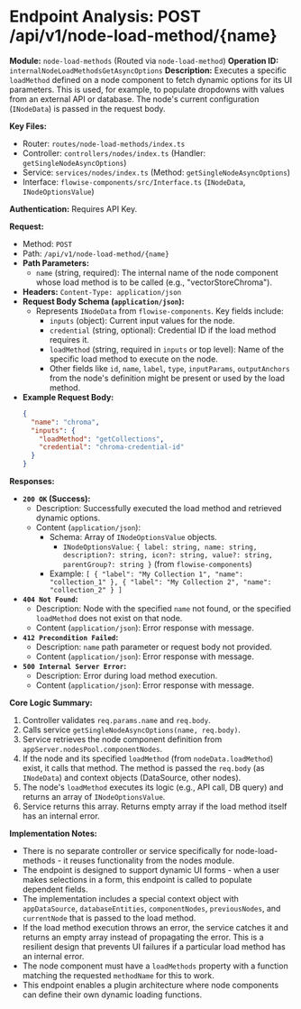 # Endpoint Analysis: POST /api/v1/node-load-method/{name}

**Module:** `node-load-methods` (Routed via `node-load-method`)
**Operation ID:** `internalNodeLoadMethodsGetAsyncOptions`
**Description:** Executes a specific `loadMethod` defined on a node component to fetch dynamic options for its UI parameters. This is used, for example, to populate dropdowns with values from an external API or database. The node's current configuration (`INodeData`) is passed in the request body.

**Key Files:**
*   Router: `routes/node-load-methods/index.ts`
*   Controller: `controllers/nodes/index.ts` (Handler: `getSingleNodeAsyncOptions`)
*   Service: `services/nodes/index.ts` (Method: `getSingleNodeAsyncOptions`)
*   Interface: `flowise-components/src/Interface.ts` (`INodeData`, `INodeOptionsValue`)

**Authentication:** Requires API Key.

**Request:**
*   Method: `POST`
*   Path: `/api/v1/node-load-method/{name}`
*   **Path Parameters:**
    *   `name` (string, required): The internal name of the node component whose load method is to be called (e.g., "vectorStoreChroma").
*   **Headers:** `Content-Type: application/json`
*   **Request Body Schema (`application/json`):**
    *   Represents `INodeData` from `flowise-components`. Key fields include:
        *   `inputs` (object): Current input values for the node.
        *   `credential` (string, optional): Credential ID if the load method requires it.
        *   `loadMethod` (string, required in `inputs` or top level): Name of the specific load method to execute on the node.
        *   Other fields like `id`, `name`, `label`, `type`, `inputParams`, `outputAnchors` from the node's definition might be present or used by the load method.
*   **Example Request Body:**
    ```json
    {
      "name": "chroma", 
      "inputs": {
        "loadMethod": "getCollections", 
        "credential": "chroma-credential-id"
      }
    }
    ```

**Responses:**

*   **`200 OK` (Success):**
    *   Description: Successfully executed the load method and retrieved dynamic options.
    *   Content (`application/json`):
        *   Schema: Array of `INodeOptionsValue` objects.
            *   `INodeOptionsValue`: `{ label: string, name: string, description?: string, icon?: string, value?: string, parentGroup?: string }` (from `flowise-components`)
        *   Example: `[ { "label": "My Collection 1", "name": "collection_1" }, { "label": "My Collection 2", "name": "collection_2" } ]`
*   **`404 Not Found`:**
    *   Description: Node with the specified `name` not found, or the specified `loadMethod` does not exist on that node.
    *   Content (`application/json`): Error response with message.
*   **`412 Precondition Failed`:**
    *   Description: `name` path parameter or request body not provided.
    *   Content (`application/json`): Error response with message.
*   **`500 Internal Server Error`:** 
    *   Description: Error during load method execution.
    *   Content (`application/json`): Error response with message.

**Core Logic Summary:**
1. Controller validates `req.params.name` and `req.body`.
2. Calls service `getSingleNodeAsyncOptions(name, req.body)`.
3. Service retrieves the node component definition from `appServer.nodesPool.componentNodes`.
4. If the node and its specified `loadMethod` (from `nodeData.loadMethod`) exist, it calls that method. The method is passed the `req.body` (as `INodeData`) and context objects (DataSource, other nodes).
5. The node's `loadMethod` executes its logic (e.g., API call, DB query) and returns an array of `INodeOptionsValue`.
6. Service returns this array. Returns empty array if the load method itself has an internal error.

**Implementation Notes:**
* There is no separate controller or service specifically for node-load-methods - it reuses functionality from the nodes module.
* The endpoint is designed to support dynamic UI forms - when a user makes selections in a form, this endpoint is called to populate dependent fields.
* The implementation includes a special context object with `appDataSource`, `databaseEntities`, `componentNodes`, `previousNodes`, and `currentNode` that is passed to the load method.
* If the load method execution throws an error, the service catches it and returns an empty array instead of propagating the error. This is a resilient design that prevents UI failures if a particular load method has an internal error.
* The node component must have a `loadMethods` property with a function matching the requested `methodName` for this to work.
* This endpoint enables a plugin architecture where node components can define their own dynamic loading functions.
